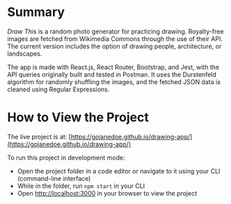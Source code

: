 # Summary

*Draw This* is a random photo generator for practicing drawing. Royalty-free images are fetched from Wikimedia Commons through the use of their API. The current version includes the option of drawing people, architecture, or landscapes.

The app is made with React.js, React Router, Bootstrap, and Jest, with the API queries originally built and tested in Postman. It uses the Durstenfeld algorithm for randomly shuffling the images, and the fetched JSON data is cleaned using Regular Expressions.

# How to View the Project

The live project is at: [https://gojanedoe.github.io/drawing-app/](https://gojanedoe.github.io/drawing-app/)

To run this project in development mode: 
* Open the project folder in a code editor or navigate to it using your CLI (command-line interface)
* While in the folder, run `npm start` in your CLI
* Open [http://localhost:3000](http://localhost:3000) in your browser to view the project
